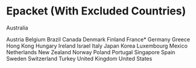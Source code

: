 # Epacket (With Excluded Countries)

Australia

Austria
Belgium
Brazil
Canada
Denmark
Finland
France*
Germany
Greece
Hong Kong
Hungary
Ireland
Israel
Italy
Japan
Korea
Luxembourg
Mexico
Netherlands
New Zealand
Norway
Poland
Portugal
Singapore
Spain
Sweden
Switzerland
Turkey
United Kingdom
United States
